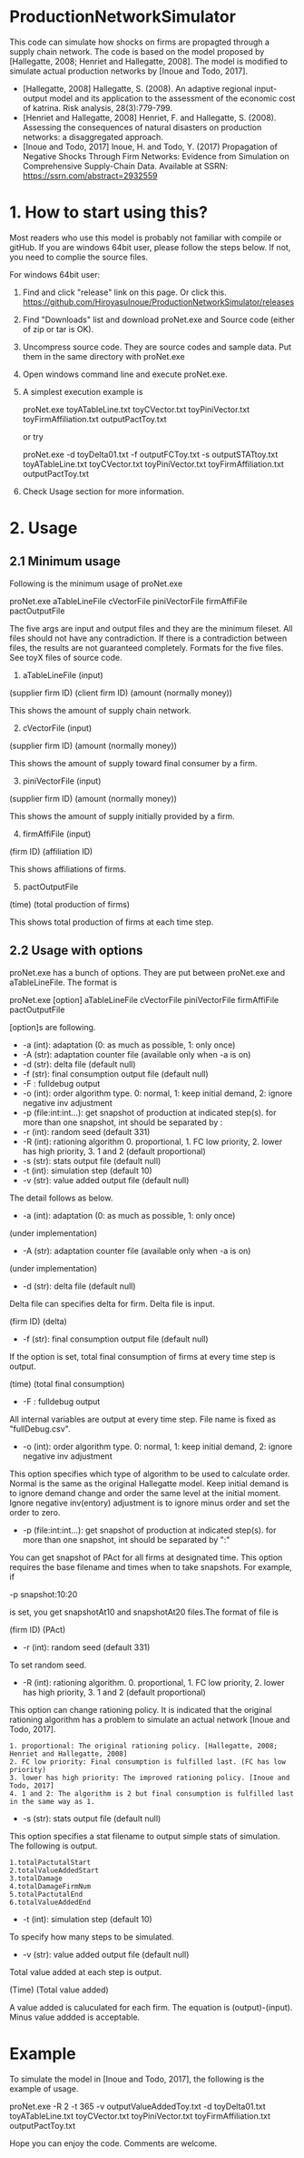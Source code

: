 # ProductionNetworkSimulator
This code can simulate how shocks on firms are propagted through a supply chain network. The code is based on the model proposed by [Hallegatte, 2008; Henriet and Hallegatte, 2008]. The model is modified to simulate actual production networks by [Inoue and Todo, 2017].

* [Hallegatte, 2008] Hallegatte, S. (2008). An adaptive regional input-output model and its application to the assessment of the economic cost of katrina. Risk analysis, 28(3):779-799.
* [Henriet and Hallegatte, 2008] Henriet, F. and Hallegatte, S. (2008). Assessing the consequences of natural disasters on production networks: a disaggregated approach.
* [Inoue and Todo, 2017] Inoue, H. and Todo, Y. (2017) Propagation of Negative Shocks Through Firm Networks: Evidence from Simulation on Comprehensive Supply-Chain Data. Available at SSRN: https://ssrn.com/abstract=2932559

# 1. How to start using this?

Most readers who use this model is probably not familiar with compile or gitHub. If you are windows 64bit user, please follow the steps below. If not, you need to complie the source files.

For windows 64bit user:
1. Find and click "release" link on this page. Or click this. https://github.com/HiroyasuInoue/ProductionNetworkSimulator/releases
2. Find "Downloads" list and download proNet.exe and Source code (either of zip or tar is OK).
3. Uncompress source code. They are source codes and sample data. Put them in the same directory with proNet.exe
4. Open windows command line and execute proNet.exe.
5. A simplest execution example is

   proNet.exe toyATableLine.txt toyCVector.txt toyPiniVector.txt toyFirmAffiliation.txt outputPactToy.txt

   or try

   proNet.exe -d toyDelta01.txt -f outputFCToy.txt -s outputSTATtoy.txt toyATableLine.txt toyCVector.txt toyPiniVector.txt toyFirmAffiliation.txt outputPactToy.txt

6. Check Usage section for more information.

# 2. Usage

## 2.1 Minimum usage

Following is the minimum usage of proNet.exe

proNet.exe aTableLineFile cVectorFile piniVectorFile firmAffiFile pactOutputFile

The five args are input and output files and they are the minimum fileset. All files should not have any contradiction. If there is a contradiction between files, the results are not guaranteed completely. Formats for the five files. See toyX files of source code.

1. aTableLineFile (input)

(supplier firm ID) (client firm ID) (amount (normally money))

This shows the amount of supply chain network.

2. cVectorFile (input)

(supplier firm ID) (amount (normally money))

This shows the amount of supply toward final consumer by a firm.

3. piniVectorFile (input)

(supplier firm ID) (amount (normally money))

This shows the amount of supply initially provided by a firm.

4. firmAffiFile (input)

(firm ID) (affiliation ID)

This shows affiliations of firms.

5. pactOutputFile

(time) (total production of firms)

This shows total production of firms at each time step.

## 2.2 Usage with options

proNet.exe has a bunch of options. They are put between proNet.exe and aTableLineFile. The format is

proNet.exe [option] aTableLineFile cVectorFile piniVectorFile firmAffiFile pactOutputFile

[option]s are following.
* -a (int): adaptation (0: as much as possible, 1: only once)
* -A (str): adaptation counter file (available only when -a is on)
* -d (str): delta file (default null)
* -f (str): final consumption output file (default null)
* -F : fulldebug output
* -o (int): order algorithm type. 0: normal, 1: keep initial demand, 2: ignore negative inv adjustment
* -p (file:int:int...): get snapshot of production at indicated step(s). for more than one snapshot, int should be separated by :
* -r (int): random seed (default 331)
* -R (int): rationing algorithm 0. proportional, 1. FC low priority, 2. lower has high priority, 3. 1 and 2 (default proportional)
* -s (str): stats output file (default null)
* -t (int): simulation step (default 10)
* -v (str): value added output file (default null)

The detail follows as below.

* -a (int): adaptation (0: as much as possible, 1: only once)

(under implementation)

* -A (str): adaptation counter file (available only when -a is on)

(under implementation)

* -d (str): delta file (default null)

Delta file can specifies delta for firm. Delta file is input.

(firm ID) (delta)

* -f (str): final consumption output file (default null)

If the option is set, total final consumption of firms at every time step is output.

(time) (total final consumption)

* -F : fulldebug output

All internal variables are output at every time step. File name is fixed as "fullDebug.csv".

* -o (int): order algorithm type. 0: normal, 1: keep initial demand, 2: ignore negative inv adjustment

This option specifies which type of algorithm to be used to calculate order. Normal is the same as the original Hallegatte model. Keep initial demand is to ignore demand change and order the same level at the initial moment. Ignore negative inv(entory) adjustment is to ignore minus order and set the order to zero.

* -p (file:int:int...): get snapshot of production at indicated step(s). for more than one snapshot, int should be separated by ":"

You can get snapshot of PAct for all firms at designated time. This option requires the base filename and times when to take snapshots. For example, if

-p snapshot:10:20 

is set, you get snapshotAt10 and snapshotAt20 files.The format of file is

(firm ID) (PAct)

* -r (int): random seed (default 331)

To set random seed.

* -R (int): rationing algorithm. 0. proportional, 1. FC low priority, 2. lower has high priority, 3. 1 and 2 (default proportional)

This option can change rationing policy. It is indicated that the original rationing algorithm has a problem to simulate an actual network [Inoue and Todo, 2017].

	1. proportional: The original rationing policy. [Hallegatte, 2008; Henriet and Hallegatte, 2008]
	2. FC low priority: Final consumption is fulfilled last. (FC has low priority)
	3. lower has high priority: The improved rationing policy. [Inoue and Todo, 2017]
	4. 1 and 2: The algorithm is 2 but final consumption is fulfilled last in the same way as 1.

* -s (str): stats output file (default null)

This option specifies a stat filename to output simple stats of simulation. The following is output.

	1.totalPactutalStart
	2.totalValueAddedStart
	3.totalDamage
	4.totalDamageFirmNum
	5.totalPactutalEnd
	6.totalValueAddedEnd

* -t (int): simulation step (default 10)

To specify how many steps to be simulated.

* -v (str): value added output file (default null)

Total value added at each step is output.

(Time) (Total value added)

A value added is caluculated for each firm. The equation is (output)-(input). Minus value addded is acceptable.

# Example

To simulate the model in [Inoue and Todo, 2017], the following is the example of usage.

proNet.exe -R 2 -t 365 -v outputValueAddedToy.txt -d toyDelta01.txt toyATableLine.txt toyCVector.txt toyPiniVector.txt toyFirmAffiliation.txt outputPactToy.txt


Hope you can enjoy the code.
Comments are welcome.
